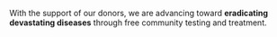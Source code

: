 With the support of our donors, we are advancing toward **eradicating devastating diseases** through free community testing and treatment.